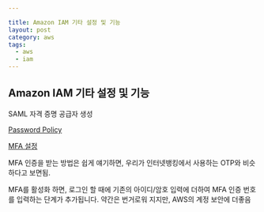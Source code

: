```yaml
---

title: Amazon IAM 기타 설정 및 기능
layout: post 
category: aws 
tags: 
  - aws
  - iam
---
```


Amazon IAM 기타 설정 및 기능
---------------------------------------------

SAML 자격 증명 공급자 생성

[Password Policy](http://docs.aws.amazon.com/ko_kr/IAM/latest/UserGuide/id_credentials_passwords_account-policy.html)

[MFA 설정](http://docs.aws.amazon.com/ko_kr/IAM/latest/UserGuide/id_credentials_mfa.html)

MFA 인증을 받는 방법은 쉽게 얘기하면, 우리가 인터넷뱅킹에서 사용하는 OTP와 비슷하다고 보면됨.

MFA를 활성화 하면, 로그인 할 때에 기존의 아이디/암호 입력에 더하여 MFA 인증 번호를 입력하는 단계가 추가됩니다. 약간은 번거로워 지지만, AWS의 계정 보안에 더좋음